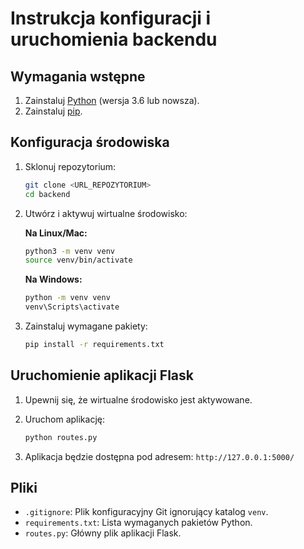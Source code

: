 # Instrukcja konfiguracji i uruchomienia backendu

## Wymagania wstępne

1. Zainstaluj [Python](https://www.python.org/downloads/) (wersja 3.6 lub nowsza).
2. Zainstaluj [pip](https://pip.pypa.io/en/stable/installation/).

## Konfiguracja środowiska

1. Sklonuj repozytorium:
    ```sh
    git clone <URL_REPOZYTORIUM>
    cd backend
    ```

2. Utwórz i aktywuj wirtualne środowisko:

    **Na Linux/Mac:**
    ```sh
    python3 -m venv venv
    source venv/bin/activate
    ```

    **Na Windows:**
    ```sh
    python -m venv venv
    venv\Scripts\activate
    ```

3. Zainstaluj wymagane pakiety:
    ```sh
    pip install -r requirements.txt
    ```

## Uruchomienie aplikacji Flask

1. Upewnij się, że wirtualne środowisko jest aktywowane.
2. Uruchom aplikację:
    ```sh
    python routes.py
    ```

3. Aplikacja będzie dostępna pod adresem: `http://127.0.0.1:5000/`

## Pliki

- `.gitignore`: Plik konfiguracyjny Git ignorujący katalog `venv`.
- `requirements.txt`: Lista wymaganych pakietów Python.
- `routes.py`: Główny plik aplikacji Flask.
